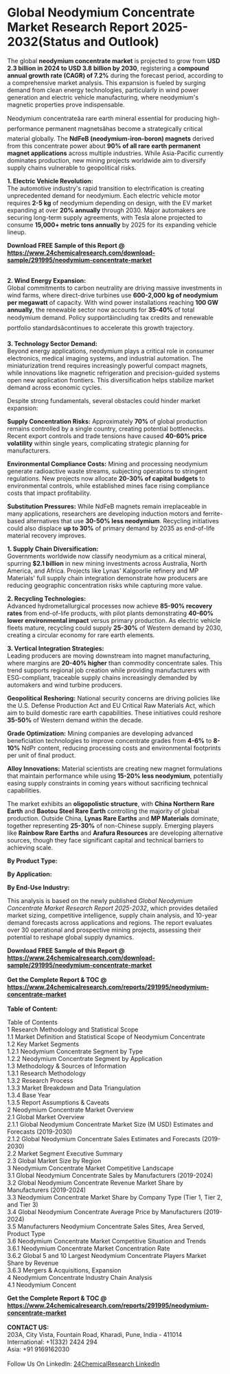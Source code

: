 <h1>Global Neodymium Concentrate Market Research Report 2025-2032(Status and Outlook)</h1><p>The global <strong>neodymium concentrate market</strong> is projected to grow from <strong>USD 2.3 billion in 2024 to USD 3.8 billion by 2030</strong>, registering a <strong>compound annual growth rate (CAGR) of 7.2%</strong> during the forecast period, according to a comprehensive market analysis. This expansion is fueled by surging demand from clean energy technologies, particularly in wind power generation and electric vehicle manufacturing, where neodymium's magnetic properties prove indispensable.</p><p>Neodymium concentrateâa rare earth mineral essential for producing high-performance permanent magnetsâhas become a strategically critical material globally. The <strong>NdFeB (neodymium-iron-boron) magnets</strong> derived from this concentrate power about <strong>90% of all rare earth permanent magnet applications</strong> across multiple industries. While Asia-Pacific currently dominates production, new mining projects worldwide aim to diversify supply chains vulnerable to geopolitical risks.</p><p><strong>1. Electric Vehicle Revolution:</strong><br>
The automotive industry's rapid transition to electrification is creating unprecedented demand for neodymium. Each electric vehicle motor requires <strong>2-5 kg</strong> of neodymium depending on design, with the EV market expanding at over <strong>20% annually</strong> through 2030. Major automakers are securing long-term supply agreements, with Tesla alone projected to consume <strong>15,000+ metric tons annually</strong> by 2025 for its expanding vehicle lineup.</p><div><b>Download FREE Sample of this Report @ 
            <a href="https://www.24chemicalresearch.com/download-sample/291995/neodymium-concentrate-market">
            https://www.24chemicalresearch.com/download-sample/291995/neodymium-concentrate-market</a></b></div><br><p><strong>2. Wind Energy Expansion:</strong><br>
Global commitments to carbon neutrality are driving massive investments in wind farms, where direct-drive turbines use <strong>600-2,000 kg of neodymium per megawatt</strong> of capacity. With wind power installations reaching <strong>100 GW annually</strong>, the renewable sector now accounts for <strong>35-40%</strong> of total neodymium demand. Policy supportâincluding tax credits and renewable portfolio standardsâcontinues to accelerate this growth trajectory.</p><p><strong>3. Technology Sector Demand:</strong><br>
Beyond energy applications, neodymium plays a critical role in consumer electronics, medical imaging systems, and industrial automation. The miniaturization trend requires increasingly powerful compact magnets, while innovations like magnetic refrigeration and precision-guided systems open new application frontiers. This diversification helps stabilize market demand across economic cycles.</p><p>Despite strong fundamentals, several obstacles could hinder market expansion:</p><p><strong>Supply Concentration Risks:</strong> Approximately <strong>70%</strong> of global production remains controlled by a single country, creating potential bottlenecks. Recent export controls and trade tensions have caused <strong>40-60% price volatility</strong> within single years, complicating strategic planning for manufacturers.</p><p><strong>Environmental Compliance Costs:</strong> Mining and processing neodymium generate radioactive waste streams, subjecting operations to stringent regulations. New projects now allocate <strong>20-30% of capital budgets</strong> to environmental controls, while established mines face rising compliance costs that impact profitability.</p><p><strong>Substitution Pressures:</strong> While NdFeB magnets remain irreplaceable in many applications, researchers are developing induction motors and ferrite-based alternatives that use <strong>30-50% less neodymium</strong>. Recycling initiatives could also displace <strong>up to 30%</strong> of primary demand by 2035 as end-of-life material recovery improves.</p><p><strong>1. Supply Chain Diversification:</strong><br>
Governments worldwide now classify neodymium as a critical mineral, spurring <strong>$2.1 billion</strong> in new mining investments across Australia, North America, and Africa. Projects like Lynas' Kalgoorlie refinery and MP Materials' full supply chain integration demonstrate how producers are reducing geographic concentration risks while capturing more value.</p><p><strong>2. Recycling Technologies:</strong><br>
Advanced hydrometallurgical processes now achieve <strong>85-90% recovery rates</strong> from end-of-life products, with pilot plants demonstrating <strong>40-60% lower environmental impact</strong> versus primary production. As electric vehicle fleets mature, recycling could supply <strong>25-30%</strong> of Western demand by 2030, creating a circular economy for rare earth elements.</p><p><strong>3. Vertical Integration Strategies:</strong><br>
Leading producers are moving downstream into magnet manufacturing, where margins are <strong>20-40% higher</strong> than commodity concentrate sales. This trend supports regional job creation while providing manufacturers with ESG-compliant, traceable supply chains increasingly demanded by automakers and wind turbine producers.</p><p><strong>Geopolitical Reshoring:</strong> National security concerns are driving policies like the U.S. Defense Production Act and EU Critical Raw Materials Act, which aim to build domestic rare earth capabilities. These initiatives could reshore <strong>35-50%</strong> of Western demand within the decade.</p><p><strong>Grade Optimization:</strong> Mining companies are developing advanced beneficiation technologies to improve concentrate grades from <strong>4-6%</strong> to <strong>8-10%</strong> NdPr content, reducing processing costs and environmental footprints per unit of final product.</p><p><strong>Alloy Innovations:</strong> Material scientists are creating new magnet formulations that maintain performance while using <strong>15-20% less neodymium</strong>, potentially easing supply constraints in coming years without sacrificing technical capabilities.</p><p>The market exhibits an <strong>oligopolistic structure</strong>, with <strong>China Northern Rare Earth</strong> and <strong>Baotou Steel Rare Earth</strong> controlling the majority of global production. Outside China, <strong>Lynas Rare Earths</strong> and <strong>MP Materials</strong> dominate, together representing <strong>25-30%</strong> of non-Chinese supply. Emerging players like <strong>Rainbow Rare Earths</strong> and <strong>Arafura Resources</strong> are developing alternative sources, though they face significant capital and technical barriers to achieving scale.</p><p><strong>By Product Type:</strong></p><p><strong>By Application:</strong></p><p><strong>By End-Use Industry:</strong></p><p>This analysis is based on the newly published <em>Global Neodymium Concentrate Market Research Report 2025-2032</em>, which provides detailed market sizing, competitive intelligence, supply chain analysis, and 10-year demand forecasts across applications and regions. The report evaluates over 30 operational and prospective mining projects, assessing their potential to reshape global supply dynamics.</p><div><b>Download FREE Sample of this Report @ 
            <a href="https://www.24chemicalresearch.com/download-sample/291995/neodymium-concentrate-market">
            https://www.24chemicalresearch.com/download-sample/291995/neodymium-concentrate-market</a></b></div><br><div><b>Get the Complete Report & TOC @ 
            <a href="https://www.24chemicalresearch.com/reports/291995/neodymium-concentrate-market">
            https://www.24chemicalresearch.com/reports/291995/neodymium-concentrate-market</a></b></div><br>
            <b>Table of Content:</b><p>Table of Contents<br />
1 Research Methodology and Statistical Scope<br />
1.1 Market Definition and Statistical Scope of Neodymium Concentrate<br />
1.2 Key Market Segments<br />
1.2.1 Neodymium Concentrate Segment by Type<br />
1.2.2 Neodymium Concentrate Segment by Application<br />
1.3 Methodology & Sources of Information<br />
1.3.1 Research Methodology<br />
1.3.2 Research Process<br />
1.3.3 Market Breakdown and Data Triangulation<br />
1.3.4 Base Year<br />
1.3.5 Report Assumptions & Caveats<br />
2 Neodymium Concentrate Market Overview<br />
2.1 Global Market Overview<br />
2.1.1 Global Neodymium Concentrate Market Size (M USD) Estimates and Forecasts (2019-2030)<br />
2.1.2 Global Neodymium Concentrate Sales Estimates and Forecasts (2019-2030)<br />
2.2 Market Segment Executive Summary<br />
2.3 Global Market Size by Region<br />
3 Neodymium Concentrate Market Competitive Landscape<br />
3.1 Global Neodymium Concentrate Sales by Manufacturers (2019-2024)<br />
3.2 Global Neodymium Concentrate Revenue Market Share by Manufacturers (2019-2024)<br />
3.3 Neodymium Concentrate Market Share by Company Type (Tier 1, Tier 2, and Tier 3)<br />
3.4 Global Neodymium Concentrate Average Price by Manufacturers (2019-2024)<br />
3.5 Manufacturers Neodymium Concentrate Sales Sites, Area Served, Product Type<br />
3.6 Neodymium Concentrate Market Competitive Situation and Trends<br />
3.6.1 Neodymium Concentrate Market Concentration Rate<br />
3.6.2 Global 5 and 10 Largest Neodymium Concentrate Players Market Share by Revenue<br />
3.6.3 Mergers & Acquisitions, Expansion<br />
4 Neodymium Concentrate Industry Chain Analysis<br />
4.1 Neodymium Concent</p><div><b>Get the Complete Report & TOC @ 
            <a href="https://www.24chemicalresearch.com/reports/291995/neodymium-concentrate-market">
            https://www.24chemicalresearch.com/reports/291995/neodymium-concentrate-market</a></b></div><br><b>CONTACT US:</b><br>
            203A, City Vista, Fountain Road, Kharadi, Pune, India - 411014<br>
            International: +1(332) 2424 294<br>
            Asia: +91 9169162030 <br><br>
            Follow Us On LinkedIn: <a href="https://www.linkedin.com/company/24chemicalresearch/">24ChemicalResearch LinkedIn</a>